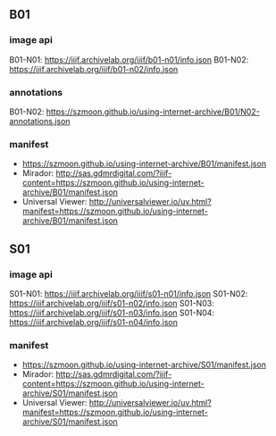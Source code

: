 ## B01

### image api

B01-N01: https://iiif.archivelab.org/iiif/b01-n01/info.json
B01-N02: https://iiif.archivelab.org/iiif/b01-n02/info.json

### annotations

B01-N02: https://szmoon.github.io/using-internet-archive/B01/N02-annotations.json

### manifest

- https://szmoon.github.io/using-internet-archive/B01/manifest.json
- Mirador: http://sas.gdmrdigital.com/?iiif-content=https://szmoon.github.io/using-internet-archive/B01/manifest.json
- Universal Viewer: http://universalviewer.io/uv.html?manifest=https://szmoon.github.io/using-internet-archive/B01/manifest.json

## S01

### image api

S01-N01: https://iiif.archivelab.org/iiif/s01-n01/info.json
S01-N02: https://iiif.archivelab.org/iiif/s01-n02/info.json
S01-N03: https://iiif.archivelab.org/iiif/s01-n03/info.json
S01-N04: https://iiif.archivelab.org/iiif/s01-n04/info.json

### manifest

- https://szmoon.github.io/using-internet-archive/S01/manifest.json
- Mirador: http://sas.gdmrdigital.com/?iiif-content=https://szmoon.github.io/using-internet-archive/S01/manifest.json
- Universal Viewer: http://universalviewer.io/uv.html?manifest=https://szmoon.github.io/using-internet-archive/S01/manifest.json
